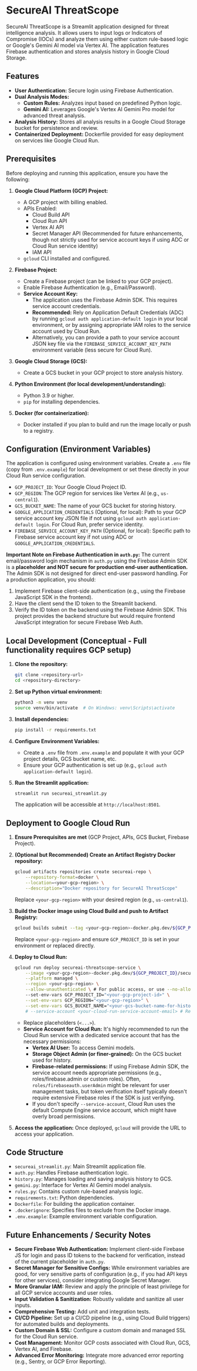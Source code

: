 # SecureAI ThreatScope

SecureAI ThreatScope is a Streamlit application designed for threat intelligence analysis. It allows users to input logs or Indicators of Compromise (IOCs) and analyze them using either custom rule-based logic or Google's Gemini AI model via Vertex AI. The application features Firebase authentication and stores analysis history in Google Cloud Storage.

## Features

-   **User Authentication:** Secure login using Firebase Authentication.
-   **Dual Analysis Modes:**
    -   **Custom Rules:** Analyzes input based on predefined Python logic.
    -   **Gemini AI:** Leverages Google's Vertex AI Gemini Pro model for advanced threat analysis.
-   **Analysis History:** Stores all analysis results in a Google Cloud Storage bucket for persistence and review.
-   **Containerized Deployment:** Dockerfile provided for easy deployment on services like Google Cloud Run.

## Prerequisites

Before deploying and running this application, ensure you have the following:

1.  **Google Cloud Platform (GCP) Project:**
    -   A GCP project with billing enabled.
    -   APIs Enabled:
        -   Cloud Build API
        -   Cloud Run API
        -   Vertex AI API
        -   Secret Manager API (Recommended for future enhancements, though not strictly used for service account keys if using ADC or Cloud Run service identity)
        -   IAM API
    -   `gcloud` CLI installed and configured.

2.  **Firebase Project:**
    -   Create a Firebase project (can be linked to your GCP project).
    -   Enable Firebase Authentication (e.g., Email/Password).
    -   **Service Account Key:**
        -   The application uses the Firebase Admin SDK. This requires service account credentials.
        -   **Recommended:** Rely on Application Default Credentials (ADC) by running `gcloud auth application-default login` in your local environment, or by assigning appropriate IAM roles to the service account used by Cloud Run.
        -   Alternatively, you can provide a path to your service account JSON key file via the `FIREBASE_SERVICE_ACCOUNT_KEY_PATH` environment variable (less secure for Cloud Run).

3.  **Google Cloud Storage (GCS):**
    -   Create a GCS bucket in your GCP project to store analysis history.

4.  **Python Environment (for local development/understanding):**
    -   Python 3.9 or higher.
    -   `pip` for installing dependencies.

5.  **Docker (for containerization):**
    -   Docker installed if you plan to build and run the image locally or push to a registry.

## Configuration (Environment Variables)

The application is configured using environment variables. Create a `.env` file (copy from `.env.example`) for local development or set these directly in your Cloud Run service configuration.

-   `GCP_PROJECT_ID`: Your Google Cloud Project ID.
-   `GCP_REGION`: The GCP region for services like Vertex AI (e.g., `us-central1`).
-   `GCS_BUCKET_NAME`: The name of your GCS bucket for storing history.
-   `GOOGLE_APPLICATION_CREDENTIALS` (Optional, for local): Path to your GCP service account key JSON file if not using `gcloud auth application-default login`. For Cloud Run, prefer service identity.
-   `FIREBASE_SERVICE_ACCOUNT_KEY_PATH` (Optional, for local): Specific path to Firebase service account key if not using ADC or `GOOGLE_APPLICATION_CREDENTIALS`.

**Important Note on Firebase Authentication in `auth.py`:**
The current email/password login mechanism in `auth.py` using the Firebase Admin SDK is a **placeholder and NOT secure for production end-user authentication.** The Admin SDK is not designed for direct end-user password handling. For a production application, you should:
1.  Implement Firebase client-side authentication (e.g., using the Firebase JavaScript SDK in the frontend).
2.  Have the client send the ID token to the Streamlit backend.
3.  Verify the ID token on the backend using the Firebase Admin SDK.
This project provides the backend structure but would require frontend JavaScript integration for secure Firebase Web Auth.

## Local Development (Conceptual - Full functionality requires GCP setup)

1.  **Clone the repository:**
    ```bash
    git clone <repository-url>
    cd <repository-directory>
    ```

2.  **Set up Python virtual environment:**
    ```bash
    python3 -m venv venv
    source venv/bin/activate  # On Windows: venv\Scripts\activate
    ```

3.  **Install dependencies:**
    ```bash
    pip install -r requirements.txt
    ```

4.  **Configure Environment Variables:**
    -   Create a `.env` file from `.env.example` and populate it with your GCP project details, GCS bucket name, etc.
    -   Ensure your GCP authentication is set up (e.g., `gcloud auth application-default login`).

5.  **Run the Streamlit application:**
    ```bash
    streamlit run secureai_streamlit.py
    ```
    The application will be accessible at `http://localhost:8501`.

## Deployment to Google Cloud Run

1.  **Ensure Prerequisites are met** (GCP Project, APIs, GCS Bucket, Firebase Project).

2.  **(Optional but Recommended) Create an Artifact Registry Docker repository:**
    ```bash
    gcloud artifacts repositories create secureai-repo \
        --repository-format=docker \
        --location=<your-gcp-region> \
        --description="Docker repository for SecureAI ThreatScope"
    ```
    Replace `<your-gcp-region>` with your desired region (e.g., `us-central1`).

3.  **Build the Docker image using Cloud Build and push to Artifact Registry:**
    ```bash
    gcloud builds submit --tag <your-gcp-region>-docker.pkg.dev/${GCP_PROJECT_ID}/secureai-repo/secureai-threatscope:latest .
    ```
    Replace `<your-gcp-region>` and ensure `GCP_PROJECT_ID` is set in your environment or replaced directly.

4.  **Deploy to Cloud Run:**
    ```bash
    gcloud run deploy secureai-threatscope-service \
        --image <your-gcp-region>-docker.pkg.dev/${GCP_PROJECT_ID}/secureai-repo/secureai-threatscope:latest \
        --platform managed \
        --region <your-gcp-region> \
        --allow-unauthenticated \ # For public access, or use --no-allow-unauthenticated and configure IAM
        --set-env-vars GCP_PROJECT_ID="<your-gcp-project-id>" \
        --set-env-vars GCP_REGION="<your-gcp-region>" \
        --set-env-vars GCS_BUCKET_NAME="<your-gcs-bucket-name-for-history>" \
        # --service-account <your-cloud-run-service-account-email> # Recommended
    ```
    -   Replace placeholders (`<...>`).
    -   **Service Account for Cloud Run:** It's highly recommended to run the Cloud Run service with a dedicated service account that has the necessary permissions:
        -   **Vertex AI User:** To access Gemini models.
        -   **Storage Object Admin (or finer-grained):** On the GCS bucket used for history.
        -   **Firebase-related permissions:** If using Firebase Admin SDK, the service account needs appropriate permissions (e.g., roles/firebase.admin or custom roles). Often, `roles/firebaseauth.userAdmin` might be relevant for user management tasks, but token verification itself typically doesn't require extensive Firebase roles if the SDK is just verifying.
        -   If you don't specify `--service-account`, Cloud Run uses the default Compute Engine service account, which might have overly broad permissions.

5.  **Access the application:** Once deployed, `gcloud` will provide the URL to access your application.

## Code Structure

-   `secureai_streamlit.py`: Main Streamlit application file.
-   `auth.py`: Handles Firebase authentication logic.
-   `history.py`: Manages loading and saving analysis history to GCS.
-   `gemini.py`: Interface for Vertex AI Gemini model analysis.
-   `rules.py`: Contains custom rule-based analysis logic.
-   `requirements.txt`: Python dependencies.
-   `Dockerfile`: For building the application container.
-   `.dockerignore`: Specifies files to exclude from the Docker image.
-   `.env.example`: Example environment variable configuration.

## Future Enhancements / Security Notes

-   **Secure Firebase Web Authentication:** Implement client-side Firebase JS for login and pass ID tokens to the backend for verification, instead of the current placeholder in `auth.py`.
-   **Secret Manager for Sensitive Configs:** While environment variables are good, for very sensitive parts of configuration (e.g., if you had API keys for other services), consider integrating Google Secret Manager.
-   **More Granular IAM:** Review and apply the principle of least privilege for all GCP service accounts and user roles.
-   **Input Validation & Sanitization:** Robustly validate and sanitize all user inputs.
-   **Comprehensive Testing:** Add unit and integration tests.
-   **CI/CD Pipeline:** Set up a CI/CD pipeline (e.g., using Cloud Build triggers) for automated builds and deployments.
-   **Custom Domain & SSL:** Configure a custom domain and managed SSL for the Cloud Run service.
-   **Cost Management:** Monitor GCP costs associated with Cloud Run, GCS, Vertex AI, and Firebase.
-   **Advanced Error Monitoring:** Integrate more advanced error reporting (e.g., Sentry, or GCP Error Reporting).
